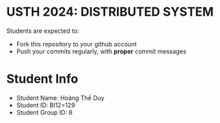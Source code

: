USTH 2024: DISTRIBUTED SYSTEM
=====================================================

Students are expected to:
* Fork this repository to your github account
* Push your commits regularly, with **proper** commit messages


Student Info
=========================

* Student Name: Hoàng Thế Duy
* Student ID: BI12=129
* Student Group ID: 8
